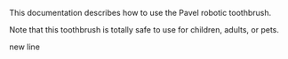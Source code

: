 This documentation describes how to use the Pavel robotic toothbrush.

Note that this toothbrush is totally safe to use for children, adults, or pets.

new line